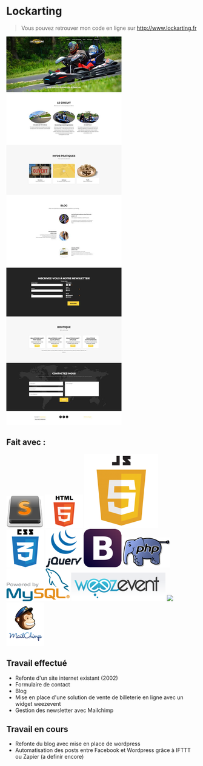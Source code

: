 # Lockarting

> Vous pouvez retrouver mon code en ligne sur  http://www.lockarting.fr

<img src="img/captureSiteWeb.jpg">

## Fait avec :
<img src="img/Sublime_Text.png">
<img src="img/html5.png">
<img src="img/js.png">
<img src="img/css3.png">
<img src="img/jQurery.png">
<img src="img/Boostrap.png">
<img src="img/logo_php.png">
<img src="img/mysql.png">
<img src="img/weezent.png">
<img src="img/ovh.jpg">
<img src="img/mailchimp.png">

## Travail effectué
* Refonte d'un site internet existant (2002)
* Formulaire de contact
* Blog
* Mise en place d'une solution de vente de billeterie en ligne avec un widget weezevent
* Gestion des newsletter avec Mailchimp

## Travail en cours
* Refonte du blog avec mise en place de wordpress
* Automatisation des posts entre Facebook et Wordpress grâce à IFTTT ou Zapier (a definir encore)
